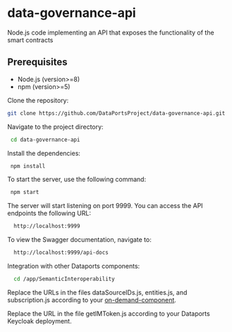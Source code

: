 # data-governance-api
Node.js code implementing an API that exposes the functionality of the smart contracts

## Prerequisites

- Node.js (version>=8)
- npm (version>=5)

Clone the repository:

   ```bash
   git clone https://github.com/DataPortsProject/data-governance-api.git
   ```
  
  
Navigate to the project directory:

  ```bash
   cd data-governance-api
  ```

Install the dependencies:

  ```bash
   npm install
  ```

To start the server, use the following command:

  ```bash
   npm start
  ```

The server will start listening on port 9999. You can access the API endpoints the following URL:

  ```bash
    http://localhost:9999
  ```
  
To view the Swagger documentation, navigate to:

 ```bash
   http://localhost:9999/api-docs
 ```
   
Integration with other Dataports components:
 ```bash
   cd /app/SemanticInteroperability
 ```
 
 Replace the URLs in the files dataSourceIDs.js, entities.js, and subscription.js according to your [on-demand-component](https://github.com/DataPortsProject/on-demand-component).

 Replace the URL in the file getIMToken.js according to your Dataports Keycloak deployment.





